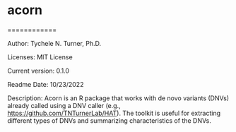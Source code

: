 # acorn
============

Author: Tychele N. Turner, Ph.D.

Licenses: MIT License

Current version: 0.1.0

Readme Date: 10/23/2022

Description: Acorn is an R package that works with de novo variants (DNVs) already called using a DNV caller (e.g., https://github.com/TNTurnerLab/HAT). The toolkit is useful for extracting different types of DNVs and summarizing characteristics of the DNVs.

